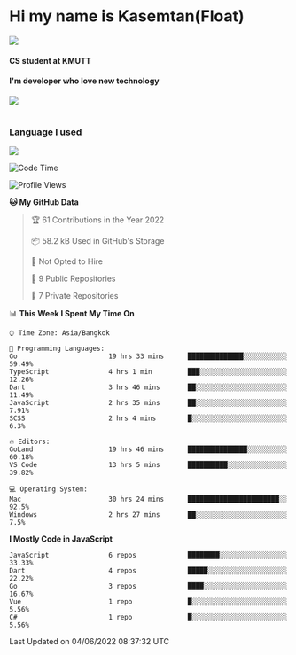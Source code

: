 # Hi my name is Kasemtan(Float)
![](https://64.media.tumblr.com/9c2a8f831efe8da556ffbf89cebb52c9/b86c1ab833a37e32-93/s1280x1920/d000dc22f75df64be2bc150f5fa69c4f6df6bb07.gifv)
#### CS student at KMUTT
#### I'm developer who love new technology
[![](https://github-readme-stats.vercel.app/api?username=FloatKasemtan&show_icons=true&theme=nightowl)]()
#
### Language I used
[![](https://github-readme-stats.vercel.app/api/top-langs/?username=FloatKasemtan&layout=compact&theme=nightowl)]()
<!--START_SECTION:waka-->
![Code Time](http://img.shields.io/badge/Code%20Time-416%20hrs%2038%20mins-blue)

![Profile Views](http://img.shields.io/badge/Profile%20Views-7-blue)

**🐱 My GitHub Data** 

> 🏆 61 Contributions in the Year 2022
 > 
> 📦 58.2 kB Used in GitHub's Storage 
 > 
> 🚫 Not Opted to Hire
 > 
> 📜 9 Public Repositories 
 > 
> 🔑 7 Private Repositories  
 > 
📊 **This Week I Spent My Time On** 

```text
⌚︎ Time Zone: Asia/Bangkok

💬 Programming Languages: 
Go                       19 hrs 33 mins      ██████████████░░░░░░░░░░░   59.49% 
TypeScript               4 hrs 1 min         ███░░░░░░░░░░░░░░░░░░░░░░   12.26% 
Dart                     3 hrs 46 mins       ██░░░░░░░░░░░░░░░░░░░░░░░   11.49% 
JavaScript               2 hrs 35 mins       ██░░░░░░░░░░░░░░░░░░░░░░░   7.91% 
SCSS                     2 hrs 4 mins        █░░░░░░░░░░░░░░░░░░░░░░░░   6.3%

🔥 Editors: 
GoLand                   19 hrs 46 mins      ███████████████░░░░░░░░░░   60.18% 
VS Code                  13 hrs 5 mins       ██████████░░░░░░░░░░░░░░░   39.82%

💻 Operating System: 
Mac                      30 hrs 24 mins      ███████████████████████░░   92.5% 
Windows                  2 hrs 27 mins       ██░░░░░░░░░░░░░░░░░░░░░░░   7.5%

```

**I Mostly Code in JavaScript** 

```text
JavaScript               6 repos             ████████░░░░░░░░░░░░░░░░░   33.33% 
Dart                     4 repos             █████░░░░░░░░░░░░░░░░░░░░   22.22% 
Go                       3 repos             ████░░░░░░░░░░░░░░░░░░░░░   16.67% 
Vue                      1 repo              █░░░░░░░░░░░░░░░░░░░░░░░░   5.56% 
C#                       1 repo              █░░░░░░░░░░░░░░░░░░░░░░░░   5.56%

```



 Last Updated on 04/06/2022 08:37:32 UTC
<!--END_SECTION:waka-->
<!--
**FloatKasemtan/FloatKasemtan** is a ✨ _special_ ✨ repository because its `README.md` (this file) appears on your GitHub profile.

Here are some ideas to get you started:

- 🔭 I’m currently working on ...
- 🌱 I’m currently learning ...
- 👯 I’m looking to collaborate on ...
- 🤔 I’m looking for help with ...
- 💬 Ask me about ...
- 📫 How to reach me: ...
- 😄 Pronouns: ...
- ⚡ Fun fact: ...
-->
